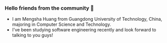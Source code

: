 ### Hello friends from the community 👋
-  I am Mengsha Huang from Guangdong University of Technology, China, majoring in Computer Science and Technology.
-  I've been studying software engineering recently and look forward to talking to you guys!
